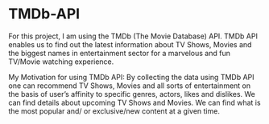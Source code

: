 # TMDb-API
For this project, I am using the TMDb (The Movie Database) API.
TMDb API enables us to find out the latest information about TV Shows, Movies and the biggest names in entertainment sector for a marvelous and fun TV/Movie watching experience.

My Motivation for using TMDb API:
By collecting the data using TMDb API one can recommend TV Shows, Movies and all sorts of entertainment on the basis of user’s affinity to specific genres, actors, likes and dislikes.
We can find details about upcoming TV Shows and Movies.
We can find what is the most popular and/ or exclusive/new content at a given time.
